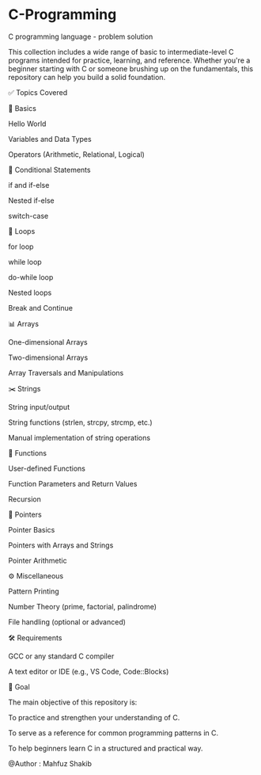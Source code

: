 # C-Programming
C programming language - problem solution

This collection includes a wide range of basic to intermediate-level C programs intended for practice, learning, and reference. Whether you're a beginner starting with C or someone brushing up on the fundamentals, this repository can help you build a solid foundation.


✅ Topics Covered


🧱 Basics

Hello World

Variables and Data Types

Operators (Arithmetic, Relational, Logical)


🔀 Conditional Statements

if and if-else

Nested if-else

switch-case


🔁 Loops

for loop

while loop

do-while loop

Nested loops

Break and Continue


📊 Arrays

One-dimensional Arrays

Two-dimensional Arrays

Array Traversals and Manipulations


✂️ Strings

String input/output

String functions (strlen, strcpy, strcmp, etc.)

Manual implementation of string operations


🧮 Functions

User-defined Functions

Function Parameters and Return Values

Recursion


📍 Pointers

Pointer Basics

Pointers with Arrays and Strings

Pointer Arithmetic


⚙️ Miscellaneous

Pattern Printing

Number Theory (prime, factorial, palindrome)

File handling (optional or advanced)


🛠️ Requirements

GCC or any standard C compiler

A text editor or IDE (e.g., VS Code, Code::Blocks)


🎯 Goal

The main objective of this repository is:

To practice and strengthen your understanding of C.

To serve as a reference for common programming patterns in C.

To help beginners learn C in a structured and practical way.



@Author : Mahfuz Shakib
